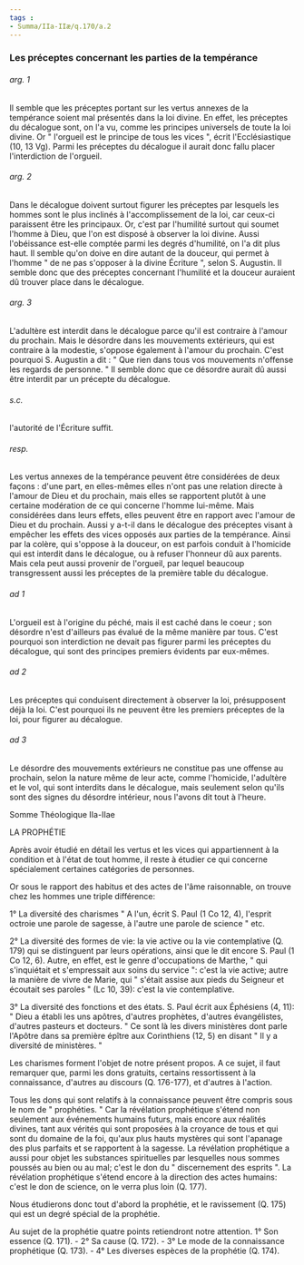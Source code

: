 ```yaml
---
tags : 
- Summa/IIa-IIæ/q.170/a.2
---
```


### Les préceptes concernant les parties de la tempérance



###### arg. 1
Il semble que les préceptes portant sur les vertus annexes de la tempérance soient mal présentés dans la loi divine. En effet, les préceptes du décalogue sont, on l'a vu, comme les principes universels de toute la loi divine. Or " l'orgueil est le principe de tous les vices ", écrit l'Ecclésiastique (10, 13 Vg). Parmi les préceptes du décalogue il aurait donc fallu placer l'interdiction de l'orgueil. 

###### arg. 2
Dans le décalogue doivent surtout figurer les préceptes par lesquels les hommes sont le plus inclinés à l'accomplissement de la loi, car ceux-ci paraissent être les principaux. Or, c'est par l'humilité surtout qui soumet l'homme à Dieu, que l'on est disposé à observer la loi divine. Aussi l'obéissance est-elle comptée parmi les degrés d'humilité, on l'a dit plus haut. Il semble qu'on doive en dire autant de la douceur, qui permet à l'homme " de ne pas s'opposer à la divine Écriture ", selon S. Augustin. Il semble donc que des préceptes concernant l'humilité et la douceur auraient dû trouver place dans le décalogue. 

###### arg. 3
L'adultère est interdit dans le décalogue parce qu'il est contraire à l'amour du prochain. Mais le désordre dans les mouvements extérieurs, qui est contraire à la modestie, s'oppose également à l'amour du prochain. C'est pourquoi S. Augustin a dit : " Que rien dans tous vos mouvements n'offense les regards de personne. " Il semble donc que ce désordre aurait dû aussi être interdit par un précepte du décalogue. 

###### s.c.
l'autorité de l'Écriture suffit. 

###### resp.
Les vertus annexes de la tempérance peuvent être considérées de deux façons : d'une part, en elles-mêmes elles n'ont pas une relation directe à l'amour de Dieu et du prochain, mais elles se rapportent plutôt à une certaine modération de ce qui concerne l'homme lui-même. Mais considérées dans leurs effets, elles peuvent être en rapport avec l'amour de Dieu et du prochain. Aussi y a-t-il dans le décalogue des préceptes visant à empêcher les effets des vices opposés aux parties de la tempérance. Ainsi par la colère, qui s'oppose à la douceur, on est parfois conduit à l'homicide qui est interdit dans le décalogue, ou à refuser l'honneur dû aux parents. Mais cela peut aussi provenir de l'orgueil, par lequel beaucoup transgressent aussi les préceptes de la première table du décalogue. 

###### ad 1
L'orgueil est à l'origine du péché, mais il est caché dans le coeur ; son désordre n'est d'ailleurs pas évalué de la même manière par tous. C'est pourquoi son interdiction ne devait pas figurer parmi les préceptes du décalogue, qui sont des principes premiers évidents par eux-mêmes. 

###### ad 2
Les préceptes qui conduisent directement à observer la loi, présupposent déjà la loi. C'est pourquoi ils ne peuvent être les premiers préceptes de la loi, pour figurer au décalogue. 

###### ad 3
Le désordre des mouvements extérieurs ne constitue pas une offense au prochain, selon la nature même de leur acte, comme l'homicide, l'adultère et le vol, qui sont interdits dans le décalogue, mais seulement selon qu'ils sont des signes du désordre intérieur, nous l'avons dit tout à l'heure. 





Somme Théologique IIa-IIae 

LA PROPHÉTIE 

Après avoir étudié en détail les vertus et les vices qui appartiennent à la condition et à l'état de tout homme, il reste à étudier ce qui concerne spécialement certaines catégories de personnes. 

Or sous le rapport des habitus et des actes de l'âme raisonnable, on trouve chez les hommes une triple différence: 

1° La diversité des charismes " A l'un, écrit S. Paul (1 Co 12, 4), l'esprit octroie une parole de sagesse, à l'autre une parole de science " etc. 

2° La diversité des formes de vie: la vie active ou la vie contemplative (Q. 179) qui se distinguent par leurs opérations, ainsi que le dit encore S. Paul (1 Co 12, 6). Autre, en effet, est le genre d'occupations de Marthe, " qui s'inquiétait et s'empressait aux soins du service ": c'est la vie active; autre la manière de vivre de Marie, qui " s'était assise aux pieds du Seigneur et écoutait ses paroles " (Lc 10, 39): c'est la vie contemplative. 

3° La diversité des fonctions et des états. S. Paul écrit aux Éphésiens (4, 11): " Dieu a établi les uns apôtres, d'autres prophètes, d'autres évangélistes, d'autres pasteurs et docteurs. " Ce sont là les divers ministères dont parle l'Apôtre dans sa première épître aux Corinthiens (12, 5) en disant " Il y a diversité de ministères. " 

Les charismes forment l'objet de notre présent propos. A ce sujet, il faut remarquer que, parmi les dons gratuits, certains ressortissent à la connaissance, d'autres au discours (Q. 176-177), et d'autres à l'action. 

Tous les dons qui sont relatifs à la connaissance peuvent être compris sous le nom de " prophéties. " Car la révélation prophétique s'étend non seulement aux événements humains futurs, mais encore aux réalités divines, tant aux vérités qui sont proposées à la croyance de tous et qui sont du domaine de la foi, qu'aux plus hauts mystères qui sont l'apanage des plus parfaits et se rapportent à la sagesse. La révélation prophétique a aussi pour objet les substances spirituelles par lesquelles nous sommes poussés au bien ou au mal; c'est le don du " discernement des esprits ". La révélation prophétique s'étend encore à la direction des actes humains: c'est le don de science, on le verra plus loin (Q. 177). 

Nous étudierons donc tout d'abord la prophétie, et le ravissement (Q. 175) qui est un degré spécial de la prophétie. 

Au sujet de la prophétie quatre points retiendront notre attention. 1° Son essence (Q. 171). - 2° Sa cause (Q. 172). - 3° Le mode de la connaissance prophétique (Q. 173). - 4° Les diverses espèces de la prophétie (Q. 174). 


